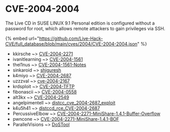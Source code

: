 # CVE-2004-2004

The Live CD in SUSE LINUX 9.1 Personal edition is configured without a password for root, which allows remote attackers to gain privileges via SSH.

{% embed url="https://github.com/Live-Hack-CVE/full_database/blob/main/cves/2004/CVE-2004-2004.json" %}


* kkirsche ~> [CVE-2004-2271](https://www.alice-snow.ru/2004/database/cve-2004-2004/cve-2004-2271-kkirsche)
* ivanitlearning ~> [CVE-2004-1561](https://www.alice-snow.ru/2004/database/cve-2004-2004/cve-2004-1561-ivanitlearning)
* thel1nus ~> [CVE-2004-1561-Notes](https://www.alice-snow.ru/2004/database/cve-2004-2004/cve-2004-1561-notes-thel1nus)
* sinkaroid ~> [shiguresh](https://www.alice-snow.ru/2004/database/cve-2004-2004/shiguresh-sinkaroid)
* k4miyo ~> [CVE-2004-2687](https://www.alice-snow.ru/2004/database/cve-2004-2004/cve-2004-2687-k4miyo)
* uzzzval ~> [cve-2004-2167](https://www.alice-snow.ru/2004/database/cve-2004-2004/cve-2004-2167-uzzzval)
* krdsploit ~> [CVE-2004-TFTP](https://www.alice-snow.ru/2004/database/cve-2004-2004/cve-2004-tftp-krdsploit)
* fibonascii ~> [CVE-2004-0558](https://www.alice-snow.ru/2004/database/cve-2004-2004/cve-2004-0558-fibonascii)
* alt3kx ~> [CVE-2004-2549](https://www.alice-snow.ru/2004/database/cve-2004-2004/cve-2004-2549-alt3kx)
* angelpimentell ~> [distcc_cve_2004-2687_exploit](https://www.alice-snow.ru/2004/database/cve-2004-2004/distcc_cve_2004-2687_exploit-angelpimentell)
* k4u5h41 ~> [distccd_rce_CVE-2004-2687](https://www.alice-snow.ru/2004/database/cve-2004-2004/distccd_rce_cve-2004-2687-k4u5h41)
* PercussiveElbow ~> [CVE-2004-2271-MiniShare-1.4.1-Buffer-Overflow](https://www.alice-snow.ru/2004/database/cve-2004-2004/cve-2004-2271-minishare-1.4.1-buffer-overflow-percussiveelbow)
* pwncone ~> [CVE-2004-2271-MiniShare-1.4.1-BOF](https://www.alice-snow.ru/2004/database/cve-2004-2004/cve-2004-2271-minishare-1.4.1-bof-pwncone)
* ParallelVisions ~> [DoSTool](https://www.alice-snow.ru/2004/database/cve-2004-2004/dostool-parallelvisions)